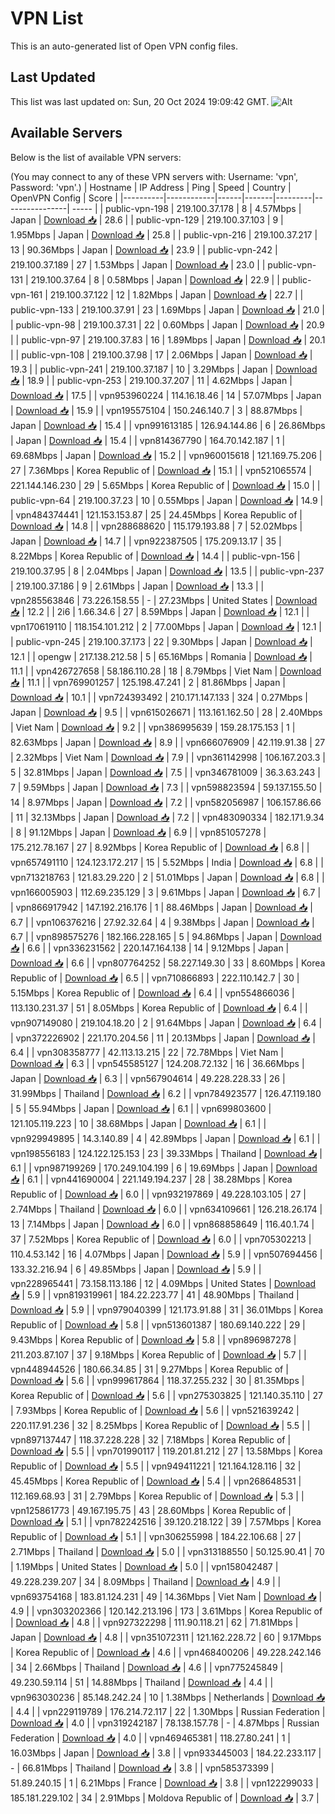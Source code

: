 # VPN List

This is an auto-generated list of Open VPN config files.

## Last Updated

This list was last updated on: Sun, 20 Oct 2024 19:09:42 GMT.
![Alt](https://repobeats.axiom.co/api/embed/186b98318ef1479477931607c1ad7d823f12451f.svg "Repobeats analytics image")

## Available Servers

Below is the list of available VPN servers:

(You may connect to any of these VPN servers with: Username: 'vpn', Password: 'vpn'.)
| Hostname | IP Address | Ping | Speed | Country | OpenVPN Config | Score |
|----------|------------|------|-------|---------|----------------| ----- |
| public-vpn-198 | 219.100.37.178 | 8 | 4.57Mbps | Japan | [Download 📥](./configs/server_0_JP.ovpn) | 28.6 |
| public-vpn-129 | 219.100.37.103 | 9 | 1.95Mbps | Japan | [Download 📥](./configs/server_1_JP.ovpn) | 25.8 |
| public-vpn-216 | 219.100.37.217 | 13 | 90.36Mbps | Japan | [Download 📥](./configs/server_2_JP.ovpn) | 23.9 |
| public-vpn-242 | 219.100.37.189 | 27 | 1.53Mbps | Japan | [Download 📥](./configs/server_3_JP.ovpn) | 23.0 |
| public-vpn-131 | 219.100.37.64 | 8 | 0.58Mbps | Japan | [Download 📥](./configs/server_4_JP.ovpn) | 22.9 |
| public-vpn-161 | 219.100.37.122 | 12 | 1.82Mbps | Japan | [Download 📥](./configs/server_5_JP.ovpn) | 22.7 |
| public-vpn-133 | 219.100.37.91 | 23 | 1.69Mbps | Japan | [Download 📥](./configs/server_6_JP.ovpn) | 21.0 |
| public-vpn-98 | 219.100.37.31 | 22 | 0.60Mbps | Japan | [Download 📥](./configs/server_7_JP.ovpn) | 20.9 |
| public-vpn-97 | 219.100.37.83 | 16 | 1.89Mbps | Japan | [Download 📥](./configs/server_8_JP.ovpn) | 20.1 |
| public-vpn-108 | 219.100.37.98 | 17 | 2.06Mbps | Japan | [Download 📥](./configs/server_9_JP.ovpn) | 19.3 |
| public-vpn-241 | 219.100.37.187 | 10 | 3.29Mbps | Japan | [Download 📥](./configs/server_10_JP.ovpn) | 18.9 |
| public-vpn-253 | 219.100.37.207 | 11 | 4.62Mbps | Japan | [Download 📥](./configs/server_11_JP.ovpn) | 17.5 |
| vpn953960224 | 114.16.18.46 | 14 | 57.07Mbps | Japan | [Download 📥](./configs/server_12_JP.ovpn) | 15.9 |
| vpn195575104 | 150.246.140.7 | 3 | 88.87Mbps | Japan | [Download 📥](./configs/server_13_JP.ovpn) | 15.4 |
| vpn991613185 | 126.94.144.86 | 6 | 26.86Mbps | Japan | [Download 📥](./configs/server_14_JP.ovpn) | 15.4 |
| vpn814367790 | 164.70.142.187 | 1 | 69.68Mbps | Japan | [Download 📥](./configs/server_15_JP.ovpn) | 15.2 |
| vpn960015618 | 121.169.75.206 | 27 | 7.36Mbps | Korea Republic of | [Download 📥](./configs/server_16_KR.ovpn) | 15.1 |
| vpn521065574 | 221.144.146.230 | 29 | 5.65Mbps | Korea Republic of | [Download 📥](./configs/server_17_KR.ovpn) | 15.0 |
| public-vpn-64 | 219.100.37.23 | 10 | 0.55Mbps | Japan | [Download 📥](./configs/server_18_JP.ovpn) | 14.9 |
| vpn484374441 | 121.153.153.87 | 25 | 24.45Mbps | Korea Republic of | [Download 📥](./configs/server_19_KR.ovpn) | 14.8 |
| vpn288688620 | 115.179.193.88 | 7 | 52.02Mbps | Japan | [Download 📥](./configs/server_20_JP.ovpn) | 14.7 |
| vpn922387505 | 175.209.13.17 | 35 | 8.22Mbps | Korea Republic of | [Download 📥](./configs/server_21_KR.ovpn) | 14.4 |
| public-vpn-156 | 219.100.37.95 | 8 | 2.04Mbps | Japan | [Download 📥](./configs/server_22_JP.ovpn) | 13.5 |
| public-vpn-237 | 219.100.37.186 | 9 | 2.61Mbps | Japan | [Download 📥](./configs/server_23_JP.ovpn) | 13.3 |
| vpn285563846 | 73.226.158.55 | - | 27.23Mbps | United States | [Download 📥](./configs/server_24_US.ovpn) | 12.2 |
| 2i6 | 1.66.34.6 | 27 | 8.59Mbps | Japan | [Download 📥](./configs/server_25_JP.ovpn) | 12.1 |
| vpn170619110 | 118.154.101.212 | 2 | 77.00Mbps | Japan | [Download 📥](./configs/server_26_JP.ovpn) | 12.1 |
| public-vpn-245 | 219.100.37.173 | 22 | 9.30Mbps | Japan | [Download 📥](./configs/server_27_JP.ovpn) | 12.1 |
| opengw | 217.138.212.58 | 5 | 65.16Mbps | Romania | [Download 📥](./configs/server_28_RO.ovpn) | 11.1 |
| vpn426727658 | 58.186.110.28 | 18 | 8.79Mbps | Viet Nam | [Download 📥](./configs/server_29_VN.ovpn) | 11.1 |
| vpn769901257 | 125.198.47.241 | 2 | 81.86Mbps | Japan | [Download 📥](./configs/server_30_JP.ovpn) | 10.1 |
| vpn724393492 | 210.171.147.133 | 324 | 0.27Mbps | Japan | [Download 📥](./configs/server_31_JP.ovpn) | 9.5 |
| vpn615026671 | 113.161.162.50 | 28 | 2.40Mbps | Viet Nam | [Download 📥](./configs/server_32_VN.ovpn) | 9.2 |
| vpn386995639 | 159.28.175.153 | 1 | 82.63Mbps | Japan | [Download 📥](./configs/server_33_JP.ovpn) | 8.9 |
| vpn666076909 | 42.119.91.38 | 27 | 2.32Mbps | Viet Nam | [Download 📥](./configs/server_34_VN.ovpn) | 7.9 |
| vpn361142998 | 106.167.203.3 | 5 | 32.81Mbps | Japan | [Download 📥](./configs/server_35_JP.ovpn) | 7.5 |
| vpn346781009 | 36.3.63.243 | 7 | 9.59Mbps | Japan | [Download 📥](./configs/server_36_JP.ovpn) | 7.3 |
| vpn598823594 | 59.137.155.50 | 14 | 8.97Mbps | Japan | [Download 📥](./configs/server_37_JP.ovpn) | 7.2 |
| vpn582056987 | 106.157.86.66 | 11 | 32.13Mbps | Japan | [Download 📥](./configs/server_38_JP.ovpn) | 7.2 |
| vpn483090334 | 182.171.9.34 | 8 | 91.12Mbps | Japan | [Download 📥](./configs/server_39_JP.ovpn) | 6.9 |
| vpn851057278 | 175.212.78.167 | 27 | 8.92Mbps | Korea Republic of | [Download 📥](./configs/server_40_KR.ovpn) | 6.8 |
| vpn657491110 | 124.123.172.217 | 15 | 5.52Mbps | India | [Download 📥](./configs/server_41_IN.ovpn) | 6.8 |
| vpn713218763 | 121.83.29.220 | 2 | 51.01Mbps | Japan | [Download 📥](./configs/server_42_JP.ovpn) | 6.8 |
| vpn166005903 | 112.69.235.129 | 3 | 9.61Mbps | Japan | [Download 📥](./configs/server_43_JP.ovpn) | 6.7 |
| vpn866917942 | 147.192.216.176 | 1 | 88.46Mbps | Japan | [Download 📥](./configs/server_44_JP.ovpn) | 6.7 |
| vpn106376216 | 27.92.32.64 | 4 | 9.38Mbps | Japan | [Download 📥](./configs/server_45_JP.ovpn) | 6.7 |
| vpn898575276 | 182.166.228.165 | 5 | 94.86Mbps | Japan | [Download 📥](./configs/server_46_JP.ovpn) | 6.6 |
| vpn336231562 | 220.147.164.138 | 14 | 9.12Mbps | Japan | [Download 📥](./configs/server_47_JP.ovpn) | 6.6 |
| vpn807764252 | 58.227.149.30 | 33 | 8.60Mbps | Korea Republic of | [Download 📥](./configs/server_48_KR.ovpn) | 6.5 |
| vpn710866893 | 222.110.142.7 | 30 | 5.15Mbps | Korea Republic of | [Download 📥](./configs/server_49_KR.ovpn) | 6.4 |
| vpn554866036 | 113.130.231.37 | 51 | 8.05Mbps | Korea Republic of | [Download 📥](./configs/server_50_KR.ovpn) | 6.4 |
| vpn907149080 | 219.104.18.20 | 2 | 91.64Mbps | Japan | [Download 📥](./configs/server_51_JP.ovpn) | 6.4 |
| vpn372226902 | 221.170.204.56 | 11 | 20.13Mbps | Japan | [Download 📥](./configs/server_52_JP.ovpn) | 6.4 |
| vpn308358777 | 42.113.13.215 | 22 | 72.78Mbps | Viet Nam | [Download 📥](./configs/server_53_VN.ovpn) | 6.3 |
| vpn545585127 | 124.208.72.132 | 16 | 36.66Mbps | Japan | [Download 📥](./configs/server_54_JP.ovpn) | 6.3 |
| vpn567904614 | 49.228.228.33 | 26 | 31.99Mbps | Thailand | [Download 📥](./configs/server_55_TH.ovpn) | 6.2 |
| vpn784923577 | 126.47.119.180 | 5 | 55.94Mbps | Japan | [Download 📥](./configs/server_56_JP.ovpn) | 6.1 |
| vpn699803600 | 121.105.119.223 | 10 | 38.68Mbps | Japan | [Download 📥](./configs/server_57_JP.ovpn) | 6.1 |
| vpn929949895 | 14.3.140.89 | 4 | 42.89Mbps | Japan | [Download 📥](./configs/server_58_JP.ovpn) | 6.1 |
| vpn198556183 | 124.122.125.153 | 23 | 39.33Mbps | Thailand | [Download 📥](./configs/server_59_TH.ovpn) | 6.1 |
| vpn987199269 | 170.249.104.199 | 6 | 19.69Mbps | Japan | [Download 📥](./configs/server_60_JP.ovpn) | 6.1 |
| vpn441690004 | 221.149.194.237 | 28 | 38.28Mbps | Korea Republic of | [Download 📥](./configs/server_61_KR.ovpn) | 6.0 |
| vpn932197869 | 49.228.103.105 | 27 | 2.74Mbps | Thailand | [Download 📥](./configs/server_62_TH.ovpn) | 6.0 |
| vpn634109661 | 126.218.26.174 | 13 | 7.14Mbps | Japan | [Download 📥](./configs/server_63_JP.ovpn) | 6.0 |
| vpn868858649 | 116.40.1.74 | 37 | 7.52Mbps | Korea Republic of | [Download 📥](./configs/server_64_KR.ovpn) | 6.0 |
| vpn705302213 | 110.4.53.142 | 16 | 4.07Mbps | Japan | [Download 📥](./configs/server_65_JP.ovpn) | 5.9 |
| vpn507694456 | 133.32.216.94 | 6 | 49.85Mbps | Japan | [Download 📥](./configs/server_66_JP.ovpn) | 5.9 |
| vpn228965441 | 73.158.113.186 | 12 | 4.09Mbps | United States | [Download 📥](./configs/server_67_US.ovpn) | 5.9 |
| vpn819319961 | 184.22.223.77 | 41 | 48.90Mbps | Thailand | [Download 📥](./configs/server_68_TH.ovpn) | 5.9 |
| vpn979040399 | 121.173.91.88 | 31 | 36.01Mbps | Korea Republic of | [Download 📥](./configs/server_69_KR.ovpn) | 5.8 |
| vpn513601387 | 180.69.140.222 | 29 | 9.43Mbps | Korea Republic of | [Download 📥](./configs/server_70_KR.ovpn) | 5.8 |
| vpn896987278 | 211.203.87.107 | 37 | 9.18Mbps | Korea Republic of | [Download 📥](./configs/server_71_KR.ovpn) | 5.7 |
| vpn448944526 | 180.66.34.85 | 31 | 9.27Mbps | Korea Republic of | [Download 📥](./configs/server_72_KR.ovpn) | 5.6 |
| vpn999617864 | 118.37.255.232 | 30 | 81.35Mbps | Korea Republic of | [Download 📥](./configs/server_73_KR.ovpn) | 5.6 |
| vpn275303825 | 121.140.35.110 | 27 | 7.93Mbps | Korea Republic of | [Download 📥](./configs/server_74_KR.ovpn) | 5.6 |
| vpn521639242 | 220.117.91.236 | 32 | 8.25Mbps | Korea Republic of | [Download 📥](./configs/server_75_KR.ovpn) | 5.5 |
| vpn897137447 | 118.37.228.228 | 32 | 7.18Mbps | Korea Republic of | [Download 📥](./configs/server_76_KR.ovpn) | 5.5 |
| vpn701990117 | 119.201.81.212 | 27 | 13.58Mbps | Korea Republic of | [Download 📥](./configs/server_77_KR.ovpn) | 5.5 |
| vpn949411221 | 121.164.128.116 | 32 | 45.45Mbps | Korea Republic of | [Download 📥](./configs/server_78_KR.ovpn) | 5.4 |
| vpn268648531 | 112.169.68.93 | 31 | 2.79Mbps | Korea Republic of | [Download 📥](./configs/server_79_KR.ovpn) | 5.3 |
| vpn125861773 | 49.167.195.75 | 43 | 28.60Mbps | Korea Republic of | [Download 📥](./configs/server_80_KR.ovpn) | 5.1 |
| vpn782242516 | 39.120.218.122 | 39 | 7.57Mbps | Korea Republic of | [Download 📥](./configs/server_81_KR.ovpn) | 5.1 |
| vpn306255998 | 184.22.106.68 | 27 | 2.71Mbps | Thailand | [Download 📥](./configs/server_82_TH.ovpn) | 5.0 |
| vpn313188550 | 50.125.90.41 | 70 | 1.19Mbps | United States | [Download 📥](./configs/server_83_US.ovpn) | 5.0 |
| vpn158042487 | 49.228.239.207 | 34 | 8.09Mbps | Thailand | [Download 📥](./configs/server_84_TH.ovpn) | 4.9 |
| vpn693754168 | 183.81.124.231 | 49 | 14.36Mbps | Viet Nam | [Download 📥](./configs/server_85_VN.ovpn) | 4.9 |
| vpn303202366 | 120.142.213.196 | 173 | 3.61Mbps | Korea Republic of | [Download 📥](./configs/server_86_KR.ovpn) | 4.8 |
| vpn927322298 | 111.90.118.21 | 62 | 71.81Mbps | Japan | [Download 📥](./configs/server_87_JP.ovpn) | 4.8 |
| vpn351072311 | 121.162.228.72 | 60 | 9.17Mbps | Korea Republic of | [Download 📥](./configs/server_88_KR.ovpn) | 4.6 |
| vpn468400206 | 49.228.242.146 | 34 | 2.66Mbps | Thailand | [Download 📥](./configs/server_89_TH.ovpn) | 4.6 |
| vpn775245849 | 49.230.59.114 | 51 | 14.88Mbps | Thailand | [Download 📥](./configs/server_90_TH.ovpn) | 4.4 |
| vpn963030236 | 85.148.242.24 | 10 | 1.38Mbps | Netherlands | [Download 📥](./configs/server_91_NL.ovpn) | 4.4 |
| vpn229119789 | 176.214.72.117 | 22 | 1.30Mbps | Russian Federation | [Download 📥](./configs/server_92_RU.ovpn) | 4.0 |
| vpn319242187 | 78.138.157.78 | - | 4.87Mbps | Russian Federation | [Download 📥](./configs/server_93_RU.ovpn) | 4.0 |
| vpn469465381 | 118.27.80.241 | 1 | 16.03Mbps | Japan | [Download 📥](./configs/server_94_JP.ovpn) | 3.8 |
| vpn933445003 | 184.22.233.117 | - | 66.81Mbps | Thailand | [Download 📥](./configs/server_95_TH.ovpn) | 3.8 |
| vpn585373399 | 51.89.240.15 | 1 | 6.21Mbps | France | [Download 📥](./configs/server_96_FR.ovpn) | 3.8 |
| vpn122299033 | 185.181.229.102 | 34 | 2.91Mbps | Moldova Republic of | [Download 📥](./configs/server_97_MD.ovpn) | 3.7 |
